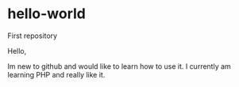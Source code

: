 # hello-world
First repository

Hello,

Im new to github and would like to learn how to use it. I currently am learning PHP and really like it.
